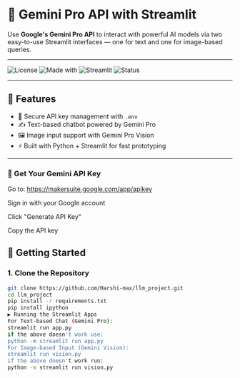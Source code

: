 # 🤖 Gemini Pro API with Streamlit

Use **Google's Gemini Pro API** to interact with powerful AI models via two easy-to-use Streamlit interfaces — one for text and one for image-based queries.

---

![License](https://img.shields.io/badge/license-MIT-green)
![Made with](https://img.shields.io/badge/Made%20with-Python-blue)
![Streamlit](https://img.shields.io/badge/Streamlit-Enabled-orange)
![Status](https://img.shields.io/badge/Status-Active-success)

---

## 🌟 Features

- 🔐 Secure API key management with `.env`
- ✍️ Text-based chatbot powered by Gemini Pro
- 🖼️ Image input support with Gemini Pro Vision
- ⚡ Built with Python + Streamlit for fast prototyping

---

###  🔑 Get Your Gemini API Key

Go to: https://makersuite.google.com/app/apikey

Sign in with your Google account

Click "Generate API Key"

Copy the API key


## 🚀 Getting Started

### 1. Clone the Repository

```bash
git clone https://github.com/Harshi-max/llm_project.git
cd llm_project
pip install -r requirements.txt
pip install ipython
▶️ Running the Streamlit Apps
For Text-based Chat (Gemini Pro):
streamlit run app.py
if the above doesn't work use:
python -m streamlit run app.py
For Image-based Input (Gemini Vision):
streamlit run vision.py
if the above doesn't work run:
python -m streamlit run vision.py
 
